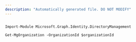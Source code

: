 ```yaml
---
description: "Automatically generated file. DO NOT MODIFY"
---
```


```powershellv2

Import-Module Microsoft.Graph.Identity.DirectoryManagement

Get-MgOrganization -OrganizationId $organizationId

```